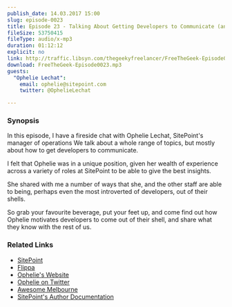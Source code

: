 ```yaml
---
publish_date: 14.03.2017 15:00
slug: episode-0023
title: Episode 23 - Talking About Getting Developers to Communicate (and more) With Opélie Lechat
fileSize: 53750415
fileType: audio/x-mp3
duration: 01:12:12
explicit: no
link: http://traffic.libsyn.com/thegeekyfreelancer/FreeTheGeek-Episode0023.mp3
download: FreeTheGeek-Episode0023.mp3
guests:
  "Ophelie Lechat":
    email: ophelie@sitepoint.com
    twitter: @OphelieLechat

---
```

### Synopsis

In this episode, I have a fireside chat with Ophelie Lechat, SitePoint's manager of operations
We talk about a whole range of topics, but mostly about how to get developers to communicate.

I felt that Ophelie was in a unique position, given her wealth of experience across a variety of roles at SitePoint to be able to give the best insights.

She shared with me a number of ways that she, and the other staff are able to being, perhaps even the most introverted of developers, out of their shells.

So grab your favourite beverage, put your feet up, and come find out how Ophelie motivates developers to come out of their shell, and share what they know with the rest of us.

### Related Links

- [SitePoint](https://www.sitepoint.com/)
- [Flippa](https://flippa.com/)
- [Ophelie's Website](http://ophelielechat.com/)
- [Ophelie on Twitter](https://twitter.com/OphelieLechat)
- [Awesome Melbourne](https://twitter.com/awesomemelb)
- [SitePoint's Author Documentation](https://github.com/sitepoint-editors/author-documentation/blob/master/docs/Process-Peer%20Review-What%20Is%20Peer%20Review.md)
